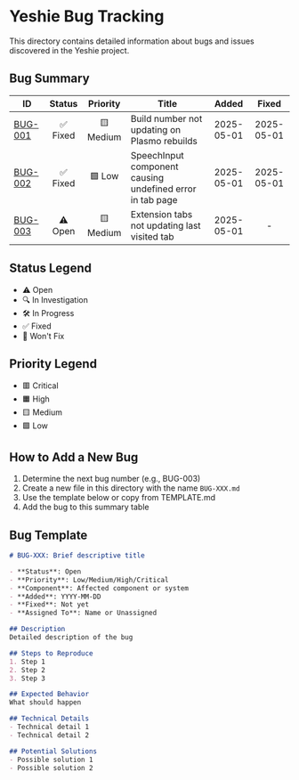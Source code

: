 # Yeshie Bug Tracking

This directory contains detailed information about bugs and issues discovered in the Yeshie project.

## Bug Summary

| ID | Status | Priority | Title | Added | Fixed | 
|---|:---:|:---:|---|:---:|:---:|
| [BUG-001](./BUG-001.md) | ✅ Fixed | 🟨 Medium | Build number not updating on Plasmo rebuilds | 2025-05-01 | 2025-05-01 |
| [BUG-002](./BUG-002.md) | ✅ Fixed | 🟩 Low | SpeechInput component causing undefined error in tab page | 2025-05-01 | 2025-05-01 |
| [BUG-003](./BUG-003.md) | ⚠️ Open | 🟨 Medium | Extension tabs not updating last visited tab | 2025-05-01 | - |

## Status Legend
- ⚠️ Open
- 🔍 In Investigation
- 🛠️ In Progress
- ✅ Fixed
- 🚫 Won't Fix

## Priority Legend
- 🟥 Critical
- 🟧 High
- 🟨 Medium
- 🟩 Low

## How to Add a New Bug

1. Determine the next bug number (e.g., BUG-003)
2. Create a new file in this directory with the name `BUG-XXX.md`
3. Use the template below or copy from TEMPLATE.md
4. Add the bug to this summary table

## Bug Template

```markdown
# BUG-XXX: Brief descriptive title

- **Status**: Open
- **Priority**: Low/Medium/High/Critical
- **Component**: Affected component or system
- **Added**: YYYY-MM-DD
- **Fixed**: Not yet
- **Assigned To**: Name or Unassigned

## Description
Detailed description of the bug

## Steps to Reproduce
1. Step 1
2. Step 2
3. Step 3

## Expected Behavior
What should happen

## Technical Details
- Technical detail 1
- Technical detail 2

## Potential Solutions
- Possible solution 1
- Possible solution 2
